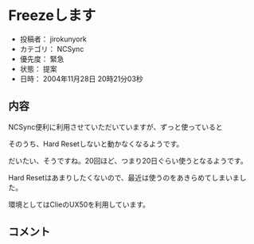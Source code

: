 
# Freezeします

* 投稿者： jirokunyork
* カテゴリ： NCSync
* 優先度： 緊急
* 状態： 提案
* 日時： 2004年11月28日 20時21分03秒



## 内容

NCSync便利に利用させていただいていますが、ずっと使っていると

そのうち、Hard Resetしないと動かなくなるようです。

だいたい、そうですね。20回ほど、つまり20日ぐらい使うとなるようです。

Hard Resetはあまりしたくないので、最近は使うのをあきらめてしまいました。

環境としてはClieのUX50を利用しています。


## コメント

<!--  -->


